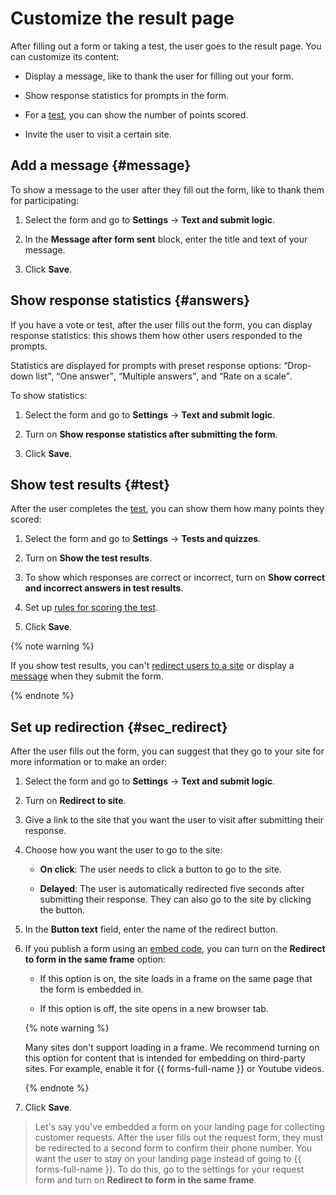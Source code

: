# Customize the result page

After filling out a form or taking a test, the user goes to the result page. You can customize its content:

- Display a message, like to thank the user for filling out your form.

- Show response statistics for prompts in the form.

- For a [test](tests.md), you can show the number of points scored.

- Invite the user to visit a certain site.

## Add a message {#message}

To show a message to the user after they fill out the form, like to thank them for participating:

1. Select the form and go to **Settings** → **Text and submit logic**.

1. In the **Message after form sent** block, enter the title and text of your message.

1. Click **Save**.

## Show response statistics {#answers}

If you have a vote or test, after the user fills out the form, you can display response statistics: this shows them how other users responded to the prompts.

Statistics are displayed for prompts with preset response options: <q>Drop-down list</q>, <q>One answer</q>, <q>Multiple answers</q>, and <q>Rate on a scale</q>.

To show statistics:

1. Select the form and go to **Settings** → **Text and submit logic**.

1. Turn on **Show response statistics after submitting the form**.

1. Click **Save**.

## Show test results {#test}

After the user completes the [test](tests.md), you can show them how many points they scored:

1. Select the form and go to **Settings** → **Tests and quizzes**.

1. Turn on **Show the test results**.

1. To show which responses are correct or incorrect, turn on **Show correct and incorrect answers in test results**.

1. Set up [rules for scoring the test](tests.md#test-result).

1. Click **Save**.

{% note warning %}

If you show test results, you can't [redirect users to a site](success-page.md#sec_redirect) or display a [message](success-page.md#message) when they submit the form.

{% endnote %}

## Set up redirection {#sec_redirect}

After the user fills out the form, you can suggest that they go to your site for more information or to make an order:

1. Select the form and go to **Settings** → **Text and submit logic**.

1. Turn on **Redirect to site**.

1. Give a link to the site that you want the user to visit after submitting their response.

1. Choose how you want the user to go to the site:

    - **On click**: The user needs to click a button to go to the site.

    - **Delayed**: The user is automatically redirected five seconds after submitting their response. They can also go to the site by clicking the button.

1. In the **Button text** field, enter the name of the redirect button.

1. If you publish a form using an [embed code](publish.md#section_c21_gdb_42b), you can turn on the **Redirect to form in the same frame** option:

    - If this option is on, the site loads in a frame on the same page that the form is embedded in.

    - If this option is off, the site opens in a new browser tab.

    {% note warning %}

    Many sites don't support loading in a frame. We recommend turning on this option for content that is intended for embedding on third-party sites. For example, enable it for {{ forms-full-name }} or Youtube videos.

    {% endnote %}

1. Click **Save**.

> Let's say you've embedded a form on your landing page for collecting customer requests. After the user fills out the request form, they must be redirected to a second form to confirm their phone number. You want the user to stay on your landing page instead of going to {{ forms-full-name }}. To do this, go to the settings for your request form and turn on **Redirect to form in the same frame**.